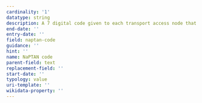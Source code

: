 ```yaml
---
cardinality: '1'
datatype: string
description: A 7 digital code given to each transport access node that can be included in an SMS
end-date: ''
entry-date: ''
field: naptan-code
guidance: ''
hint: ''
name: NaPTAN code
parent-field: text
replacement-field: ''
start-date: ''
typology: value
uri-template: ''
wikidata-property: ''
---
```

